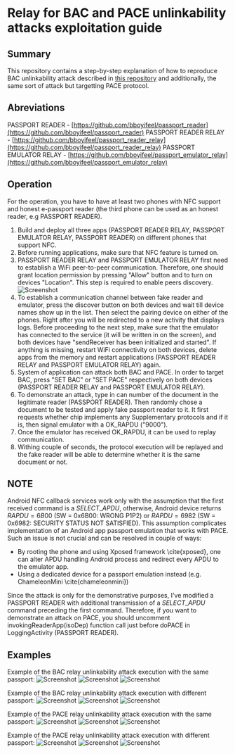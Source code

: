 # Relay for BAC and PACE unlinkability attacks exploitation guide

## Summary

This repository contains a step-by-step explanation of how to reproduce BAC unlinkability attack described in [this repository](https://github.com/ZDSmith/bac-protocol-unlinkability) and additionally, the same sort of attack but targetting PACE protocol.


## Abreviations

PASSPORT READER - [https://github.com/bboyifeel/passport_reader](https://github.com/bboyifeel/passport_reader)
PASSPORT READER RELAY - [https://github.com/bboyifeel/passport_reader_relay](https://github.com/bboyifeel/passport_reader_relay)
PASSPORT EMULATOR RELAY - [https://github.com/bboyifeel/passport_emulator_relay](https://github.com/bboyifeel/passport_emulator_relay)


## Operation

For the operation, you have to have at least two phones with NFC support and honest e-passport reader (the third phone can be used as an honest reader, e.g PASSPORT READER). 

1. Build and deploy all three apps (PASSPORT READER RELAY, PASSPORT EMULATOR RELAY, PASSPORT READER) on different phones that support NFC.
2. Before running applications, make sure that NFC feature is turned on.
3. PASSPORT READER RELAY and PASSPORT EMULATOR RELAY first need to establish a WiFi peer-to-peer communication. Therefore, one should grant location permission by pressing "Allow" button and to turn on devices "Location". This step is required to enable peers discovery.
![Screenshot](figs/bac_unlinkability_demo/location_permission_req.png "Reader/emulator relay location permission request")
4. To establish a communication channel between fake reader and emulator, press the discover button on both devices and wait till device names show up in the list. Then select the pairing device on either of the phones. Right after you will be redirected to a new activity that displays logs. Before proceeding to the next step, make sure that the emulator has connected to the service (it will be written in on the screen), and both devices have "sendReceiver has been initialized and started". If anything is missing, restart WiFi connectivity on both devices, delete apps from the memory and restart applications (PASSPORT READER RELAY and PASSPORT EMULATOR RELAY) again.
5. System of application can attack both BAC and PACE. In order to target BAC, press "SET BAC" or "SET PACE" respectively on both devices (PASSPORT READER RELAY and PASSPORT EMULATOR RELAY).
6. To demonstrate an attack, type in can number of the document in the legitimate reader (PASSPORT READER). Then randomly chose a document to be tested and apply fake passport reader to it. It first requests whether chip implements any Supplementary protocols and if it is, then signal emulator with a OK\_RAPDU ("9000").
7. Once the emulator has received OK\_RAPDU, it can be used to replay communication.
8. Withing couple of seconds, the protocol execution will be replayed and the fake reader will be able to determine whether it is the same document or not.

## NOTE
Android NFC callback services work only with the assumption that the first received command is a $SELECT\_APDU$, otherwise, Android device returns $RAPDU = 6B00$ (SW = 0x6B00: WRONG P1P2) or $RAPDU = 6982$ (SW = 0x6982: SECURITY STATUS NOT SATISFIED). This assumption complicates implementation of an Android app passport emulation that works with PACE. Such an issue is not crucial and can be resolved in couple of ways:

- By rooting the phone and using Xposed framework \cite{xposed}, one can alter APDU handling Android process and redirect every APDU to the emulator app.
- Using a dedicated device for a passport emulation instead (e.g. ChameleonMini \cite{chameleonmini})

Since the attack is only for the demonstrative purposes, I've modified a PASSPORT READER with additional transmission of a $SELECT\_APDU$ command preceding the first command. Therefore, if you want to demonstrate an attack on PACE, you should uncomment invokingReaderApp(isoDep) function call just before doPACE in LoggingActivity (PASSPORT READER). 

## Examples

Example of the BAC relay unlinkability attack execution with the same passport:
![Screenshot](figs/bac_unlinkability_demo/bac_reader_relay_success.png "Fake reader")
![Screenshot](figs/bac_unlinkability_demo/bac_emulator_relay_success.png "Emulator")
![Screenshot](figs/bac_unlinkability_demo/bac_reader_success.jpg "Legitimate reader")

Example of the BAC relay unlinkability attack execution with different passport:
![Screenshot](figs/bac_unlinkability_demo/bac_reader_relay_fail.png "Fake reader")
![Screenshot](figs/bac_unlinkability_demo/bac_emulator_relay_fail.png "Emulator")
![Screenshot](figs/bac_unlinkability_demo/bac_reader_fail.jpg "Legitimate reader")

Example of the PACE relay unlinkability attack execution with the same passport:
![Screenshot](figs/pace_unlinkability_demo/fake_reader_the_same.png "Fake reader")
![Screenshot](figs/pace_unlinkability_demo/emulator_the_same.png "Emulator")
![Screenshot](figs/pace_unlinkability_demo/reader_the_same.jpg "Legitimate reader")

Example of the PACE relay unlinkability attack execution with different passport:
![Screenshot](figs/pace_unlinkability_demo/fake_reader_different.png "Fake reader")
![Screenshot](figs/pace_unlinkability_demo/emulator_different.png "Emulator")
![Screenshot](figs/pace_unlinkability_demo/reader_different.jpg "Legitimate reader")

